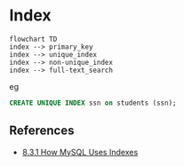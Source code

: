 # Index

```mermaid
flowchart TD
index --> primary_key
index --> unique_index
index --> non-unique_index
index --> full-text_search
```

eg

```sql
CREATE UNIQUE INDEX ssn on students (ssn);
```

## References

- [8.3.1 How MySQL Uses Indexes](https://dev.mysql.com/doc/refman/8.0/en/mysql-indexes.html)
